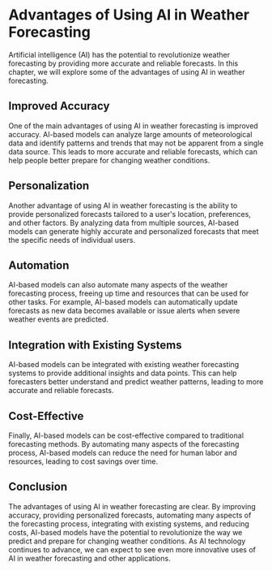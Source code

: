 Advantages of Using AI in Weather Forecasting
========================================================================================================

Artificial intelligence (AI) has the potential to revolutionize weather forecasting by providing more accurate and reliable forecasts. In this chapter, we will explore some of the advantages of using AI in weather forecasting.

Improved Accuracy
-----------------

One of the main advantages of using AI in weather forecasting is improved accuracy. AI-based models can analyze large amounts of meteorological data and identify patterns and trends that may not be apparent from a single data source. This leads to more accurate and reliable forecasts, which can help people better prepare for changing weather conditions.

Personalization
---------------

Another advantage of using AI in weather forecasting is the ability to provide personalized forecasts tailored to a user's location, preferences, and other factors. By analyzing data from multiple sources, AI-based models can generate highly accurate and personalized forecasts that meet the specific needs of individual users.

Automation
----------

AI-based models can also automate many aspects of the weather forecasting process, freeing up time and resources that can be used for other tasks. For example, AI-based models can automatically update forecasts as new data becomes available or issue alerts when severe weather events are predicted.

Integration with Existing Systems
---------------------------------

AI-based models can be integrated with existing weather forecasting systems to provide additional insights and data points. This can help forecasters better understand and predict weather patterns, leading to more accurate and reliable forecasts.

Cost-Effective
--------------

Finally, AI-based models can be cost-effective compared to traditional forecasting methods. By automating many aspects of the forecasting process, AI-based models can reduce the need for human labor and resources, leading to cost savings over time.

Conclusion
----------

The advantages of using AI in weather forecasting are clear. By improving accuracy, providing personalized forecasts, automating many aspects of the forecasting process, integrating with existing systems, and reducing costs, AI-based models have the potential to revolutionize the way we predict and prepare for changing weather conditions. As AI technology continues to advance, we can expect to see even more innovative uses of AI in weather forecasting and other applications.
